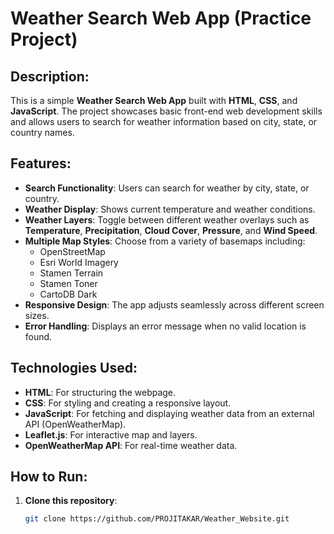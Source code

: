 # Weather Search Web App (Practice Project)

## Description:
This is a simple **Weather Search Web App** built with **HTML**, **CSS**, and **JavaScript**. The project showcases basic front-end web development skills and allows users to search for weather information based on city, state, or country names.

## Features:
- **Search Functionality**: Users can search for weather by city, state, or country.
- **Weather Display**: Shows current temperature and weather conditions.
- **Weather Layers**: Toggle between different weather overlays such as **Temperature**, **Precipitation**, **Cloud Cover**, **Pressure**, and **Wind Speed**.
- **Multiple Map Styles**: Choose from a variety of basemaps including:
  - OpenStreetMap
  - Esri World Imagery
  - Stamen Terrain
  - Stamen Toner
  - CartoDB Dark
- **Responsive Design**: The app adjusts seamlessly across different screen sizes.
- **Error Handling**: Displays an error message when no valid location is found.

## Technologies Used:
- **HTML**: For structuring the webpage.
- **CSS**: For styling and creating a responsive layout.
- **JavaScript**: For fetching and displaying weather data from an external API (OpenWeatherMap).
- **Leaflet.js**: For interactive map and layers.
- **OpenWeatherMap API**: For real-time weather data.

## How to Run:
1. **Clone this repository**:
   ```bash
   git clone https://github.com/PROJITAKAR/Weather_Website.git
